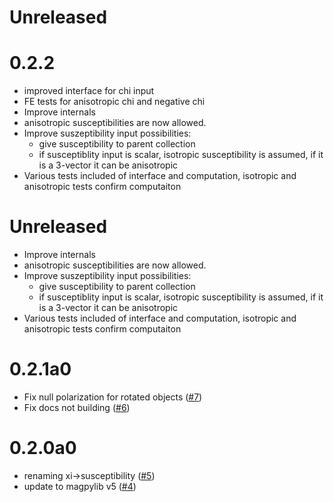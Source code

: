 # Unreleased

# 0.2.2
* improved interface for chi input
* FE tests for anisotropic chi and negative chi
* Improve internals
* anisotropic susceptibilities are now allowed.
* Improve suszeptibility input possibilities:
    - give susceptibility to parent collection
    - if susceptiblity input is scalar, isotropic susceptibility is assumed, if it is a 3-vector it can be anisotropic
* Various tests included of interface and computation, isotropic and anisotropic tests confirm computaiton

# Unreleased
* Improve internals
* anisotropic susceptibilities are now allowed.
* Improve suszeptibility input possibilities:
    - give susceptibility to parent collection
    - if susceptiblity input is scalar, isotropic susceptibility is assumed, if it is a 3-vector it can be anisotropic
* Various tests included of interface and computation, isotropic and anisotropic tests confirm computaiton

# 0.2.1a0
* Fix null polarization for rotated objects ([#7](https://github.com/magpylib/magpylib-material-response/pull/7))
* Fix docs not building ([#6](https://github.com/magpylib/magpylib-material-response/pull/6))

# 0.2.0a0
* renaming xi->susceptibility ([#5](https://github.com/magpylib/magpylib-material-response/pull/5))
* update to magpylib v5 ([#4](https://github.com/magpylib/magpylib-material-response/pull/4))